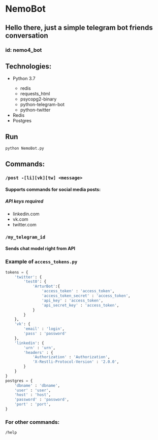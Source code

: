 # NemoBot

## Hello there, just a simple telegram bot friends conversation

### id: nemo4_bot

## Technologies:

<ul>
<li>Python 3.7</li>
  <ul>
    <li>redis</li>
    <li>requests_html</li>
    <li>psycopg2-binary</li>
    <li>python-telegram-bot</li>
    <li>python-twitter</li>
  </ul>
<li>Redis</li>
<li>Postgres</li>
</ul>

## Run

```bash
python NemoBot.py
```

## Commands:

### `/post -[li][vk][tw] <message>`

#### Supports commands for social media posts:

##### API keys required

<ul>
  <li>linkedin.com</li>
  <li>vk.com</li>
  <li>twitter.com</li>
</ul>

### `/my_telegram_id`

#### Sends chat model right from API

### Example of `access_tokens.py`

```python
tokens = {
    'twitter': {
        'test0': {
            'ArturBot':{
                'access_token' : 'access_token',
                'access_token_secret' : 'access_token',
                'api_key' : 'access_token',
                'api_secret_key' : 'access_token',
            }
        }
    },
    'vk': {
        'email' : 'login',
        'pass' : 'password'
    },
    'linkedin': {
        'urn' : 'urn',
        'headers' : {
            'Authorization' : 'Authorization',
            'X-Restli-Protocol-Version' : '2.0.0',
        }
    }
}
postgres = {
    'dbname' : 'dbname',
    'user' : 'user',
    'host' : 'host',
    'password' : 'password',
    'port' : 'port',
}
```

### For other commands:

`/help`
